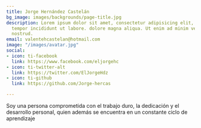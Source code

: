 ```yaml
---
title: Jorge Hernández Castelán
bg_image: images/backgrounds/page-title.jpg
description: Lorem ipsum dolor sit amet, consectetur adipisicing elit, sed do eiusmod
  tempor incididunt ut labore. dolore magna aliqua. Ut enim ad minim veniam, quis
  nostrud.
email: valentehcastelan@hotmail.com
image: "/images/avatar.jpg"
social:
- icon: ti-facebook
  link: https://www.facebook.com/eljorgehc
- icon: ti-twitter-alt
  link: https://twitter.com/ElJorgeHdz
- icon: ti-github
  link: https://github.com/Jorge-hercas

---
```

Soy una persona comprometida con el trabajo duro, la dedicación y el desarrollo personal, quien además se encuentra en un constante ciclo de aprendizaje